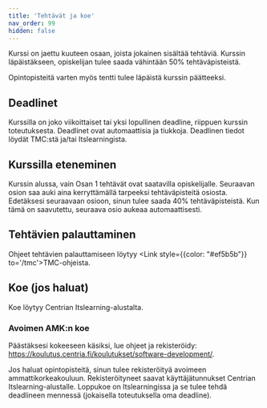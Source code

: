 ```yaml
---
title: 'Tehtävät ja koe'
nav_order: 99
hidden: false
---
```


Kurssi on jaettu kuuteen osaan, joista jokainen sisältää tehtäviä. Kurssin läpäistäkseen, opiskelijan tulee saada vähintään 50% tehtäväpisteistä. 

Opintopisteitä varten myös tentti tulee läpäistä kurssin päätteeksi.

## Deadlinet

Kurssilla on joko viikoittaiset tai yksi lopullinen deadline, riippuen kurssin toteutuksesta. Deadlinet ovat automaattisia ja tiukkoja. Deadlinen tiedot löydät TMC:stä ja/tai Itslearningista.

## Kurssilla eteneminen

Kurssin alussa, vain Osan 1 tehtävät ovat saatavilla opiskelijalle. Seuraavan osion saa auki aina kerryttämällä tarpeeksi tehtäväpisteitä osiosta. Edetäksesi seuraavaan osioon, sinun tulee saada 40% tehtäväpisteistä. Kun tämä on saavutettu, seuraava osio aukeaa automaattisesti.

## Tehtävien palauttaminen

Ohjeet tehtävien palauttamiseen löytyy <Link style={{color: "#ef5b5b"}} to='/tmc'>TMC-ohjeista.</Link> 

## Koe (jos haluat)

Koe löytyy Centrian Itslearning-alustalta.

### Avoimen AMK:n koe

Päästäksesi kokeeseen käsiksi, lue ohjeet ja rekisteröidy: https://koulutus.centria.fi/koulutukset/software-development/.

Jos haluat opintopisteitä, sinun tulee rekisteröityä avoimeen ammattikorkeakouluun. Rekisteröityneet saavat käyttäjätunnukset Centrian Itslearning-alustalle. Loppukoe on Itslearningissa ja se tulee tehdä deadlineen mennessä (jokaisella toteutuksella oma deadline).